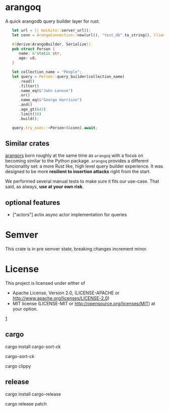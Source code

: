 # arangoq
A quick arangodb query builder layer for rust.

```rust
   let url = || mockito::server_url();
   let conn = ArangoConnection::new(url(), "test_db".to_string(), Client::default());

   #[derive(ArangoBuilder, Serialize)]
   pub struct Person {
      name: &'static str,
      age: u8,
   }

   let collection_name = "People";
   let query = Person::query_builder(collection_name)
      .read()
      .filter()
      .name_eq(&"John Lennon")
      .or()
      .name_eq(&"George Harrison")
      .and()
      .age_gt(&42)
      .limit(10)
      .build();

   query.try_exec::<Person>(&conn).await;
```

## Similar crates
[arangors](https://github.com/element114/oas_gen) born roughly at the same time as `arangoq` with a focus on becoming similar to the Python package.
`arangoq` provides a different funcionality set: a more Rust like, high level query builder experience. It was designed to be more **resilient to insertion attacks** right from the start.

We performed several manual tests to make sure it fits our use-case.
That said, as always, **use at your own risk**.

## optional features
   * ["actors"] actix async actor implementation for queries

# Semver
This crate is in pre semver state, breaking changes increment minor.

# License
This project is licensed under either of
 - Apache License, Version 2.0, (LICENSE-APACHE or http://www.apache.org/licenses/LICENSE-2.0)
 - MIT license (LICENSE-MIT or http://opensource.org/licenses/MIT)
at your option.

[1](http://unhandledexpression.com/general/2018/11/27/foss-is-free-as-in-toilet.html)

## cargo
cargo install cargo-sort-ck

cargo-sort-ck

cargo clippy

## release
cargo install cargo-release

cargo release patch
